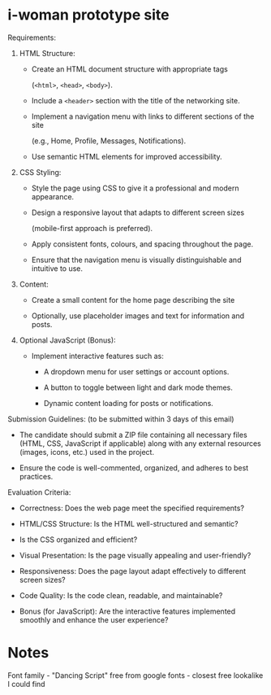 # i-woman prototype site

Requirements:

1. HTML Structure:

   - Create an HTML document structure with appropriate tags

      (`<html>`, `<head>`, `<body>`).

   - Include a `<header>` section with the title of the networking site.

   - Implement a navigation menu with links to different sections of the site

      (e.g., Home, Profile, Messages, Notifications).

   - Use semantic HTML elements for improved accessibility.

 

2. CSS Styling:

   - Style the page using CSS to give it a professional and modern appearance.

   - Design a responsive layout that adapts to different screen sizes 

     (mobile-first approach is preferred).

   - Apply consistent fonts, colours, and spacing throughout the page.

   - Ensure that the navigation menu is visually distinguishable and intuitive to use.

 

3. Content:

   - Create a small content for the home page describing the site

   - Optionally, use placeholder images and text for information and posts.

 

4. Optional JavaScript (Bonus):

   - Implement interactive features such as:

     - A dropdown menu for user settings or account options.

     - A button to toggle between light and dark mode themes.

     - Dynamic content loading for posts or notifications.

 

Submission Guidelines: (to be submitted within 3 days of this email)

- The candidate should submit a ZIP file containing all necessary files (HTML, CSS, JavaScript if applicable) along with any external resources (images, icons, etc.) used in the project.

- Ensure the code is well-commented, organized, and adheres to best practices.

 

Evaluation Criteria:

- Correctness: Does the web page meet the specified requirements?

- HTML/CSS Structure: Is the HTML well-structured and semantic? 

- Is the CSS organized and efficient?

- Visual Presentation: Is the page visually appealing and user-friendly?

- Responsiveness: Does the page layout adapt effectively to different screen sizes?

- Code Quality: Is the code clean, readable, and maintainable?

- Bonus (for JavaScript): Are the interactive features implemented smoothly and enhance the user experience?


# Notes
Font family - "Dancing Script" free from google fonts - closest free lookalike I could find